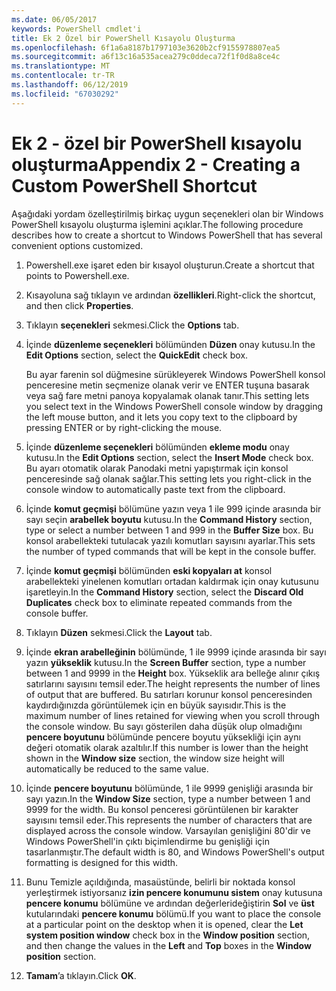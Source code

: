 ```yaml
---
ms.date: 06/05/2017
keywords: PowerShell cmdlet'i
title: Ek 2 Özel bir PowerShell Kısayolu Oluşturma
ms.openlocfilehash: 6f1a6a8187b1797103e3620b2cf9155978807ea5
ms.sourcegitcommit: a6f13c16a535acea279c0ddeca72f1f0d8a8ce4c
ms.translationtype: MT
ms.contentlocale: tr-TR
ms.lasthandoff: 06/12/2019
ms.locfileid: "67030292"
---
```

# <a name="appendix-2---creating-a-custom-powershell-shortcut"></a><span data-ttu-id="e5827-103">Ek 2 - özel bir PowerShell kısayolu oluşturma</span><span class="sxs-lookup"><span data-stu-id="e5827-103">Appendix 2 - Creating a Custom PowerShell Shortcut</span></span>

<span data-ttu-id="e5827-104">Aşağıdaki yordam özelleştirilmiş birkaç uygun seçenekleri olan bir Windows PowerShell kısayolu oluşturma işlemini açıklar.</span><span class="sxs-lookup"><span data-stu-id="e5827-104">The following procedure describes how to create a shortcut to Windows PowerShell that has several convenient options customized.</span></span>

1. <span data-ttu-id="e5827-105">Powershell.exe işaret eden bir kısayol oluşturun.</span><span class="sxs-lookup"><span data-stu-id="e5827-105">Create a shortcut that points to Powershell.exe.</span></span>

2. <span data-ttu-id="e5827-106">Kısayoluna sağ tıklayın ve ardından **özellikleri**.</span><span class="sxs-lookup"><span data-stu-id="e5827-106">Right-click the shortcut, and then click **Properties**.</span></span>

3. <span data-ttu-id="e5827-107">Tıklayın **seçenekleri** sekmesi.</span><span class="sxs-lookup"><span data-stu-id="e5827-107">Click the **Options** tab.</span></span>

4. <span data-ttu-id="e5827-108">İçinde **düzenleme seçenekleri** bölümünden **Düzen** onay kutusu.</span><span class="sxs-lookup"><span data-stu-id="e5827-108">In the **Edit Options** section, select the **QuickEdit** check box.</span></span>

    <span data-ttu-id="e5827-109">Bu ayar farenin sol düğmesine sürükleyerek Windows PowerShell konsol penceresine metin seçmenize olanak verir ve ENTER tuşuna basarak veya sağ fare metni panoya kopyalamak olanak tanır.</span><span class="sxs-lookup"><span data-stu-id="e5827-109">This setting lets you select text in the Windows PowerShell console window by dragging the left mouse button, and it lets you copy text to the clipboard by pressing ENTER or by right-clicking the mouse.</span></span>

5. <span data-ttu-id="e5827-110">İçinde **düzenleme seçenekleri** bölümünden **ekleme modu** onay kutusu.</span><span class="sxs-lookup"><span data-stu-id="e5827-110">In the **Edit Options** section, select the **Insert Mode** check box.</span></span> <span data-ttu-id="e5827-111">Bu ayarı otomatik olarak Panodaki metni yapıştırmak için konsol penceresinde sağ olanak sağlar.</span><span class="sxs-lookup"><span data-stu-id="e5827-111">This setting lets you right-click in the console window to automatically paste text from the clipboard.</span></span>

6. <span data-ttu-id="e5827-112">İçinde **komut geçmişi** bölümüne yazın veya 1 ile 999 içinde arasında bir sayı seçin **arabellek boyutu** kutusu.</span><span class="sxs-lookup"><span data-stu-id="e5827-112">In the **Command History** section, type or select a number between 1 and 999 in the **Buffer Size** box.</span></span> <span data-ttu-id="e5827-113">Bu konsol arabellekteki tutulacak yazılı komutları sayısını ayarlar.</span><span class="sxs-lookup"><span data-stu-id="e5827-113">This sets the number of typed commands that will be kept in the console buffer.</span></span>

7. <span data-ttu-id="e5827-114">İçinde **komut geçmişi** bölümünden **eski kopyaları at** konsol arabellekteki yinelenen komutları ortadan kaldırmak için onay kutusunu işaretleyin.</span><span class="sxs-lookup"><span data-stu-id="e5827-114">In the **Command History** section, select the **Discard Old Duplicates** check box to eliminate repeated commands from the console buffer.</span></span>

8. <span data-ttu-id="e5827-115">Tıklayın **Düzen** sekmesi.</span><span class="sxs-lookup"><span data-stu-id="e5827-115">Click the **Layout** tab.</span></span>

9. <span data-ttu-id="e5827-116">İçinde **ekran arabelleğinin** bölümünde, 1 ile 9999 içinde arasında bir sayı yazın **yükseklik** kutusu.</span><span class="sxs-lookup"><span data-stu-id="e5827-116">In the **Screen Buffer** section, type a number between 1 and 9999 in the **Height** box.</span></span> <span data-ttu-id="e5827-117">Yükseklik ara belleğe alınır çıkış satırlarını sayısını temsil eder.</span><span class="sxs-lookup"><span data-stu-id="e5827-117">The height represents the number of lines of output that are buffered.</span></span> <span data-ttu-id="e5827-118">Bu satırları korunur konsol penceresinden kaydırdığınızda görüntülemek için en büyük sayısıdır.</span><span class="sxs-lookup"><span data-stu-id="e5827-118">This is the maximum number of lines retained for viewing when you scroll through the console window.</span></span> <span data-ttu-id="e5827-119">Bu sayı gösterilen daha düşük olup olmadığını **pencere boyutunu** bölümünde pencere boyutu yüksekliği için aynı değeri otomatik olarak azaltılır.</span><span class="sxs-lookup"><span data-stu-id="e5827-119">If this number is lower than the height shown in the **Window size** section, the window size height will automatically be reduced to the same value.</span></span>

10. <span data-ttu-id="e5827-120">İçinde **pencere boyutunu** bölümünde, 1 ile 9999 genişliği arasında bir sayı yazın.</span><span class="sxs-lookup"><span data-stu-id="e5827-120">In the **Window Size** section, type a number between 1 and 9999 for the width.</span></span> <span data-ttu-id="e5827-121">Bu konsol penceresi görüntülenen bir karakter sayısını temsil eder.</span><span class="sxs-lookup"><span data-stu-id="e5827-121">This represents the number of characters that are displayed across the console window.</span></span> <span data-ttu-id="e5827-122">Varsayılan genişliğini 80'dir ve Windows PowerShell'in çıktı biçimlendirme bu genişliği için tasarlanmıştır.</span><span class="sxs-lookup"><span data-stu-id="e5827-122">The default width is 80, and Windows PowerShell's output formatting is designed for this width.</span></span>

11. <span data-ttu-id="e5827-123">Bunu Temizle açıldığında, masaüstünde, belirli bir noktada konsol yerleştirmek istiyorsanız **izin pencere konumunu sistem** onay kutusuna **pencere konumu** bölümüne ve ardından değerlerideğiştirin **Sol** ve **üst** kutularındaki **pencere konumu** bölümü.</span><span class="sxs-lookup"><span data-stu-id="e5827-123">If you want to place the console at a particular point on the desktop when it is opened, clear the **Let system position window** check box in the **Window position** section, and then change the values in the **Left** and **Top** boxes in the **Window position** section.</span></span>

12. <span data-ttu-id="e5827-124">**Tamam**’a tıklayın.</span><span class="sxs-lookup"><span data-stu-id="e5827-124">Click **OK**.</span></span>

